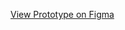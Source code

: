 [View Prototype on Figma](https://www.figma.com/proto/nYVJH1bwkCtehsKgoNpSCg/Untitled?node-id=0-1&t=yxTI7JLUBnreNLPa-1)

